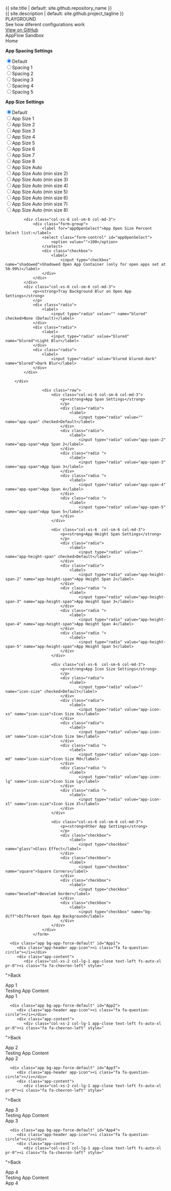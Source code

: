 <link rel="stylesheet" href="{{ site.baseurl }}/css/docs.css">
<link rel="stylesheet" type="text/css" href="//fonts.googleapis.com/css?family=Raleway" />
<script type="text/javascript" src="{{ site.baseurl }}/example.js"></script>
<div class="col-xs-12 col-md-3 p-0">
   <div class="col-xs-12 fr fs-auto-h6">{{ site.title | default: site.github.repository_name }}</div>
   <div class="col-xs-12 fr fs-auto-xs text-color-light">{{ site.description | default: site.github.project_tagline }}</div>
</div>
<div class="col-xs-12 col-md-6">
   <div class="fr tc text-color-primary fs-auto-h2">PLAYGROUND</div>
   <div class="fr tc text-color-primary fs-auto-lg">See how diferent configurations work</div>
</div>
<div class="col-xs-12 col-md-3"></div>
<div class="section col-xs-12 btn-row">
   <a href="{{ site.github.repository_url }}" class="btn btn-appflow">View on GitHub</a>
   <div class="btn btn-appflow">AppFlow Sandbox</div>
   <div class="btn btn-appflow"><i class="fa fa-home"><span class="fr">Home</span></i></div>
</div>



<form id="MyAppTrayControls" class="container">
        <div class="row">
            <div class="col-xs-6 col-sm-6 col-md-3">
                <p><strong>App Spacing Settings</strong>
                </p>
                <div class="radio spacing-control">
                    <label>
                        <input type="radio" value="" name="spacing" checked>Default</label>
                </div>
                <div class="radio">
                    <label>
                        <input type="radio" value="spacing-1" name="spacing">Spacing 1</label>
                </div>
                <div class="radio">
                    <label>
                        <input type="radio" value="spacing-2" name="spacing">Spacing 2</label>
                </div>
                <div class="radio ">
                    <label>
                        <input type="radio" value="spacing-3" name="spacing">Spacing 3</label>
                </div>
                <div class="radio ">
                    <label>
                        <input type="radio" value="spacing-4" name="spacing">Spacing 4</label>
                </div>
                <div class="radio ">
                    <label>
                        <input type="radio" value="spacing-5" name="spacing">Spacing 5</label>
                </div>
            </div>
            <div class="col-xs-6 col-sm-6 col-md-3">
                <p><strong>App Size Settings</strong>
                </p>
                <div class="radio app-size-control">
                    <label>
                        <input type="radio" value="" name="app-size" checked>Default</label>
                </div>
                <div class="radio">
                    <label>
                        <input type="radio" value="app-size-1" name="app-size">App Size 1</label>
                </div>
                <div class="radio">
                    <label>
                        <input type="radio" value="app-size-2" name="app-size">App Size 2</label>
                </div>
                <div class="radio ">
                    <label>
                        <input type="radio" value="app-size-3" name="app-size">App Size 3</label>
                </div>
                <div class="radio ">
                    <label>
                        <input type="radio" value="app-size-4" name="app-size">App Size 4</label>
                </div>
                <div class="radio ">
                    <label>
                        <input type="radio" value="app-size-5" name="app-size">App Size 5</label>
                </div>
                <div class="radio ">
                    <label>
                        <input type="radio" value="app-size-6" name="app-size">App Size 6</label>
                </div>
                <div class="radio ">
                    <label>
                        <input type="radio" value="app-size-7" name="app-size">App Size 7</label>
                </div>
                <div class="radio ">
                    <label>
                        <input type="radio" value="app-size-8" name="app-size">App Size 8</label>
                </div>
                <div class="radio ">
                    <label>
                        <input type="radio" value="app-size-auto" name="app-size">App Size Auto</label>
                </div>
                <div class="radio ">
                    <label>
                        <input type="radio" value="app-size-auto-2" name="app-size">App Size Auto (min size 2)</label>
                </div>
                <div class="radio ">
                    <label>
                        <input type="radio" value="app-size-auto-3" name="app-size">App Size Auto (min size 3)</label>
                </div>
                <div class="radio ">
                    <label>
                        <input type="radio" value="app-size-auto-4" name="app-size">App Size Auto (min size 4)</label>
                </div>
                <div class="radio ">
                    <label>
                        <input type="radio" value="app-size-auto-5" name="app-size">App Size Auto (min size 5)</label>
                </div>
                <div class="radio ">
                    <label>
                        <input type="radio" value="app-size-auto-6" name="app-size">App Size Auto (min size 6)</label>
                </div>
                <div class="radio ">
                    <label>
                        <input type="radio" value="app-size-auto-7" name="app-size">App Size Auto (min size 7)</label>
                </div>
                <div class="radio ">
                    <label>
                        <input type="radio" value="app-size-auto-8" name="app-size">App Size Auto (min size 8)</label>
                </div>
            </div>

            <div class="col-xs-6 col-sm-6 col-md-3">
                <div class="form-group">
                    <label for="appOpenSelect">App Open Size Percent Select list:</label>
                    <select class="form-control" id="appOpenSelect">
                        <option value="">100</option>
                    </select>
                    <div class="checkbox">
                        <label>
                            <input type="checkbox" name="shadowed">Shadowed Open App Container (only for open apps set at 50-99%)</label>
                    </div>
                </div>
            </div>
            <div class="col-xs-6 col-sm-6 col-md-3">
                <p><strong>Tray Background Blur on Open App Settings</strong>
                </p>
                <div class="radio">
                    <label>
                        <input type="radio" value="" name="blured" checked>None (Default)</label>
                </div>
                <div class="radio">
                    <label>
                        <input type="radio" value="blured" name="blured">Light Blur</label>
                </div>
                <div class="radio">
                    <label>
                        <input type="radio" value="blured blured-dark" name="blured">Dark Blur</label>
                </div>
            </div>

        </div>
    
                    <div class="row">
                        <div class="col-xs-6 col-sm-6 col-md-3">
                            <p><strong>App Span Settings</strong>
                            </p>
                            <div class="radio">
                                <label>
                                    <input type="radio" value="" name="app-span" checked>Default</label>
                            </div>
                            <div class="radio">
                                <label>
                                    <input type="radio" value="app-span-2" name="app-span">App Span 2</label>
                            </div>
                            <div class="radio ">
                                <label>
                                    <input type="radio" value="app-span-3" name="app-span">App Span 3</label>
                            </div>
                            <div class="radio ">
                                <label>
                                    <input type="radio" value="app-span-4" name="app-span">App Span 4</label>
                            </div>
                            <div class="radio ">
                                <label>
                                    <input type="radio" value="app-span-5" name="app-span">App Span 5</label>
                            </div>
                        </div>

                        <div class="col-xs-6  col-sm-6 col-md-3">
                            <p><strong>App Height Span Settings</strong>
                            </p>
                            <div class="radio">
                                <label>
                                    <input type="radio" value="" name="app-height-span" checked>Default</label>
                            </div>
                            <div class="radio">
                                <label>
                                    <input type="radio" value="app-height-span-2" name="app-height-span">App Height Span 2</label>
                            </div>
                            <div class="radio ">
                                <label>
                                    <input type="radio" value="app-height-span-3" name="app-height-span">App Height Span 3</label>
                            </div>
                            <div class="radio ">
                                <label>
                                    <input type="radio" value="app-height-span-4" name="app-height-span">App Height Span 4</label>
                            </div>
                            <div class="radio ">
                                <label>
                                    <input type="radio" value="app-height-span-5" name="app-height-span">App Height Span 5</label>
                            </div>
                        </div>

                        <div class="col-xs-6  col-sm-6 col-md-3">
                            <p><strong>App Icon Size Settings</strong>
                            </p>
                            <div class="radio">
                                <label>
                                    <input type="radio" value="" name="icon-size" checked>Default</label>
                            </div>
                            <div class="radio">
                                <label>
                                    <input type="radio" value="app-icon-xs" name="icon-size">Icon Size Xs</label>
                            </div>
                            <div class="radio">
                                <label>
                                    <input type="radio" value="app-icon-sm" name="icon-size">Icon Size Sm</label>
                            </div>
                            <div class="radio ">
                                <label>
                                    <input type="radio" value="app-icon-md" name="icon-size">Icon Size Md</label>
                            </div>
                            <div class="radio ">
                                <label>
                                    <input type="radio" value="app-icon-lg" name="icon-size">Icon Size Lg</label>
                            </div>
                            <div class="radio ">
                                <label>
                                    <input type="radio" value="app-icon-xl" name="icon-size">Icon Size Xl</label>
                            </div>
                        </div>

                        <div class="col-xs-6 col-sm-6 col-md-3">
                            <p><strong>Other App Settings</strong>
                            </p>
                            <div class="checkbox">
                                <label>
                                    <input type="checkbox" name="glass">Glass Effect</label>
                            </div>
                            <div class="checkbox">
                                <label>
                                    <input type="checkbox" name="square">Square Corners</label>
                            </div>
                            <div class="checkbox">
                                <label>
                                    <input type="checkbox" name="beveled">Beveled border</label>
                            </div>
                            <div class="checkbox">
                                <label>
                                    <input type="checkbox" name="bg-diff">Different Open App Background</label>
                            </div>
                        </div>
                    </div>
                </form>



<div class="tray-wrapper auto-resize col-xs-12 p-0">
   <div class="section app-tray" id="myAppTray">
      
      <div class="app bg-app-force-default" id="App1">
         <div class="app-header app-icon"><i class="fa fa-question-circle"></i></div>
         <div class="app-content">
            <div class="col-xs-2 col-lg-1 app-close text-left fs-auto-xl pr-0"><i class="fa fa-chevron-left" style="
"></i><span class="fr">Back</span></div>
            <div class="col-xs-8 col-lg-10 fr fs-auto-h3 p-0">App 1</div>
            <div class="col-xs-2 col-lg-1"></div>
            <div class="col-xs-12 fs-auto-h5"> Testing App Content</div>
         </div>
         <div class="app-title">App 1</div>
      </div>

      <div class="app bg-app-force-default" id="App2">
         <div class="app-header app-icon"><i class="fa fa-question-circle"></i></div>
         <div class="app-content">
            <div class="col-xs-2 col-lg-1 app-close text-left fs-auto-xl pr-0"><i class="fa fa-chevron-left" style="
"></i><span class="fr">Back</span></div>
            <div class="col-xs-8 col-lg-10 fr fs-auto-h3 p-0">App 2</div>
            <div class="col-xs-2 col-lg-1"></div>
            <div class="col-xs-12 fs-auto-h5"> Testing App Content</div>
         </div>
         <div class="app-title">App 2</div>
      </div>

      <div class="app bg-app-force-default" id="App3">
         <div class="app-header app-icon"><i class="fa fa-question-circle"></i></div>
         <div class="app-content">
            <div class="col-xs-2 col-lg-1 app-close text-left fs-auto-xl pr-0"><i class="fa fa-chevron-left" style="
"></i><span class="fr">Back</span></div>
            <div class="col-xs-8 col-lg-10 fr fs-auto-h3 p-0">App 3</div>
            <div class="col-xs-2 col-lg-1"></div>
            <div class="col-xs-12 fs-auto-h5"> Testing App Content</div>
         </div>
         <div class="app-title">App 3</div>
      </div>

      <div class="app bg-app-force-default" id="App4">
         <div class="app-header app-icon"><i class="fa fa-question-circle"></i></div>
         <div class="app-content">
            <div class="col-xs-2 col-lg-1 app-close text-left fs-auto-xl pr-0"><i class="fa fa-chevron-left" style="
"></i><span class="fr">Back</span></div>
            <div class="col-xs-8 col-lg-10 fr fs-auto-h3 p-0">App 4</div>
            <div class="col-xs-2 col-lg-1"></div>
            <div class="col-xs-12 fs-auto-h5"> Testing App Content</div>
         </div>
         <div class="app-title">App 4</div>
      </div>
   </div>
</div>
